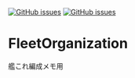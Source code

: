 [![GitHub issues](https://img.shields.io/github/issues/ayumu838/FleetOrganization.svg)](https://github.com/ayumu838/FleetOrganization/issues)
[![GitHub issues](https://img.shields.io/github/issues-closed/ayumu838/FleetOrganization.svg?colorB=44cc11)](https://github.com/ayumu838/FleetOrganization/issues?q=is%3Aissue+is%3Aclosed)
# FleetOrganization
艦これ編成メモ用
